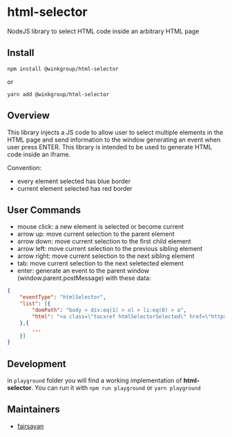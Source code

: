 # html-selector
NodeJS library to select HTML code inside an arbitrary HTML page

## Install
```
npm install @winkgroup/html-selector
```

or

```
yarn add @winkgroup/html-selector
```

## Overview
This library injects a JS code to allow user to select multiple elements in the HTML page and send information to the window generating an event when user press ENTER. This library is intended to be used to generate HTML code inside an iframe.

Convention:
- every element selected has blue border
- current element selected has red border

## User Commands
- mouse click: a new element is selected or become current
- arrow up: move current selection to the parent element
- arrow down: move current selection to the first child element
- arrow left: move current selection to the previous sibling element
- arrow right: move current selection to the next sibling element
- tab: move current selection to the next seletected element
- enter: generate an event to the parent window (window.parent.postMessage) with these data:
```json
{
    "eventType": "htmlSelector",
    "list": [{
        "domPath": "body > div:eq(1) > ol > li:eq(0) > a",
        "html": "<a class=\"tocxref htmlSelectorSelected\" href=\"https://www.w3.org/TR/REC-html40/present/frames.html#h-16.1\">Introduction to frames</a>"
    },{
        ...
    }]
}
```

## Development
in ```playground``` folder you will find a working implementation of **html-selector**. You  can run it with ```npm run playground``` or ```yarn playground```

## Maintainers
* [fairsayan](https://github.com/fairsayan)